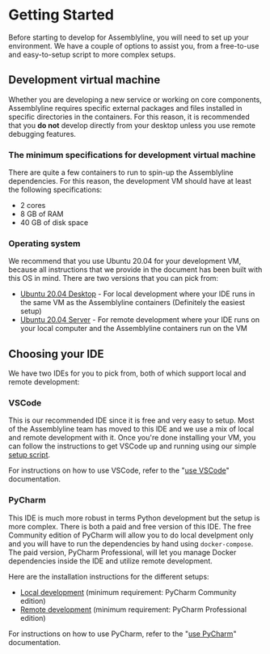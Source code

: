 # Getting Started

Before starting to develop for Assemblyline, you will need to set up your environment. We have a couple of options to assist you, from a free-to-use and easy-to-setup script to more complex setups.

## Development virtual machine

Whether you are developing a new service or working on core components, Assemblyline requires specific external packages and files installed in specific directories in the containers. For this reason, it is recommended that you **do not** develop directly from your desktop unless you use remote debugging features.

### The minimum specifications for development virtual machine

There are quite a few containers to run to spin-up the Assemblyline dependencies. For this reason, the development VM should have at least the following specifications:

 - 2 cores
 - 8 GB of RAM
 - 40 GB of disk space

### Operating system

We recommend that you use Ubuntu 20.04 for your development VM, because all instructions that we provide in the document has been built with this OS in mind. There are two versions that you can pick from:

* [Ubuntu 20.04 Desktop](https://releases.ubuntu.com/20.04.3/ubuntu-20.04.3-desktop-amd64.iso) - For local development where your IDE runs in the same VM as the Assemblyline containers (Definitely the easiest setup)
* [Ubuntu 20.04 Server](https://releases.ubuntu.com/20.04.3/ubuntu-20.04.3-live-server-amd64.iso) - For remote development where your IDE runs on your local computer and the Assemblyline containers run on the VM

## Choosing your IDE

We have two IDEs for you to pick from, both of which support local and remote development:

### VSCode

This is our recommended IDE since it is free and very easy to setup. Most of the Assemblyline team has moved to this IDE and we use a mix of local and remote development with it. Once you're done installing your VM, you can follow the instructions to get VSCode up and running using our simple [setup script](../vscode/setup_script).

For instructions on how to use VSCode, refer to the "[use VSCode](../vscode/use_vscode)" documentation.

### PyCharm

This IDE is much more robust in terms Python development but the setup is more complex. There is both a paid and free version of this IDE. The free Community edition of PyCharm will allow you to do local develpment only and you will have to run the dependencies by hand using `docker-compose`. The paid version, PyCharm Professional, will let you manage Docker dependencies inside the IDE and utilize remote development.

Here are the installation instructions for the different setups:

* [Local development](../pycharm/local_development) (minimum requirement: PyCharm Community edition)
* [Remote development](../pycharm/remote_development) (minimum requirement: PyCharm Professional edition)

For instructions on how to use PyCharm, refer to the "[use PyCharm](../pycharm/use_pycharm)" documentation.
